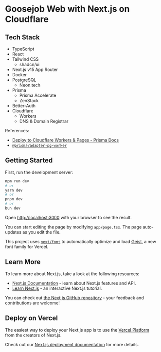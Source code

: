 # Goosejob Web with Next.js on Cloudflare

## Tech Stack

- TypeScript
- React
- Tailwind CSS
  - shadcn/ui
- Next.js v15 App Router
- Docker
- PostgreSQL
  - Neon.tech
- Prisma
  - Prisma Accelerate
  - ZenStack
- Better-Auth
- Cloudflare
  - Workers
  - DNS & Domain Registrar

References:

- [Deploy to Cloudflare Workers & Pages - Prisma Docs](https://prisma.io/docs/orm/prisma-client/deployment/edge/deploy-to-cloudflare)
- [`@prisma/adapter-pg-worker`](https://github.com/prisma/prisma/tree/main/packages/adapter-pg-worker)

## Getting Started

First, run the development server:

```bash
npm run dev
# or
yarn dev
# or
pnpm dev
# or
bun dev
```

Open [http://localhost:3000](http://localhost:3000) with your browser to see the result.

You can start editing the page by modifying `app/page.tsx`. The page auto-updates as you edit the file.

This project uses [`next/font`](https://nextjs.org/docs/app/building-your-application/optimizing/fonts) to automatically optimize and load [Geist](https://vercel.com/font), a new font family for Vercel.

## Learn More

To learn more about Next.js, take a look at the following resources:

- [Next.js Documentation](https://nextjs.org/docs) - learn about Next.js features and API.
- [Learn Next.js](https://nextjs.org/learn) - an interactive Next.js tutorial.

You can check out [the Next.js GitHub repository](https://github.com/vercel/next.js) - your feedback and contributions are welcome!

## Deploy on Vercel

The easiest way to deploy your Next.js app is to use the [Vercel Platform](https://vercel.com/new?utm_medium=default-template&filter=next.js&utm_source=create-next-app&utm_campaign=create-next-app-readme) from the creators of Next.js.

Check out our [Next.js deployment documentation](https://nextjs.org/docs/app/building-your-application/deploying) for more details.
